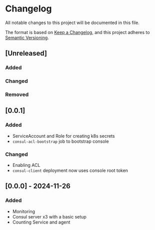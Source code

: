 # Changelog

All notable changes to this project will be documented in this file.

The format is based on [Keep a Changelog](https://keepachangelog.com/en/1.1.0/),
and this project adheres to [Semantic Versioning](https://semver.org/spec/v2.0.0.html).

## [Unreleased]

### Added

### Changed

### Removed

## [0.0.1]

### Added

- ServiceAccount and Role for creating k8s secrets
- `consul-acl-bootstrap` job to bootstrap console

### Changed

- Enabling ACL
- `consul-client` deployment now uses console root token

## [0.0.0] - 2024-11-26

### Added

- Monitoring
- Consul server x3 with a basic setup
- Counting Service and agent


